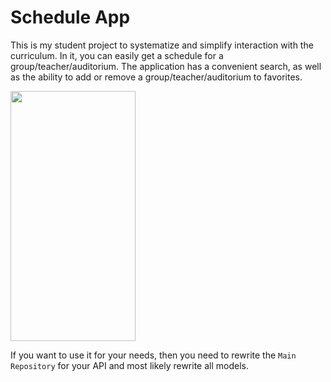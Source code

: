 # Schedule App

This is my student project to systematize and simplify interaction with the curriculum. In it, you can easily get a schedule for a group/teacher/auditorium.  The application has a convenient search, as well as the ability to add or remove a group/teacher/auditorium to favorites.

<img src="https://psv4.userapi.com/c237231/u302585108/docs/d31/0aa33b792e93/video_2023-07-09_11-49-02.gif?extra=2Z5WFahKUJG9I6CB9WuLJiYobo2KpD29g9Opk57h0KfEYyWNk0Jp6IeNQZU-XIlK892P_T2HoAvCoqtZihifclw2xxcIFZuyIRazJoUl-1dOO2n-LmDoDYojXV9hkXWZfbkiME9kR3t_tnGR77HbiWRGSQ" width="200" height="400"/>

If you want to use it for your needs, then you need to rewrite the `Main Repository` for your API and most likely rewrite all models.
